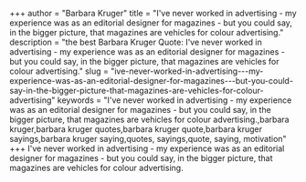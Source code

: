 +++
author = "Barbara Kruger"
title = "I've never worked in advertising - my experience was as an editorial designer for magazines - but you could say, in the bigger picture, that magazines are vehicles for colour advertising."
description = "the best Barbara Kruger Quote: I've never worked in advertising - my experience was as an editorial designer for magazines - but you could say, in the bigger picture, that magazines are vehicles for colour advertising."
slug = "ive-never-worked-in-advertising---my-experience-was-as-an-editorial-designer-for-magazines---but-you-could-say-in-the-bigger-picture-that-magazines-are-vehicles-for-colour-advertising"
keywords = "I've never worked in advertising - my experience was as an editorial designer for magazines - but you could say, in the bigger picture, that magazines are vehicles for colour advertising.,barbara kruger,barbara kruger quotes,barbara kruger quote,barbara kruger sayings,barbara kruger saying,quotes, sayings,quote, saying, motivation"
+++
I've never worked in advertising - my experience was as an editorial designer for magazines - but you could say, in the bigger picture, that magazines are vehicles for colour advertising.
